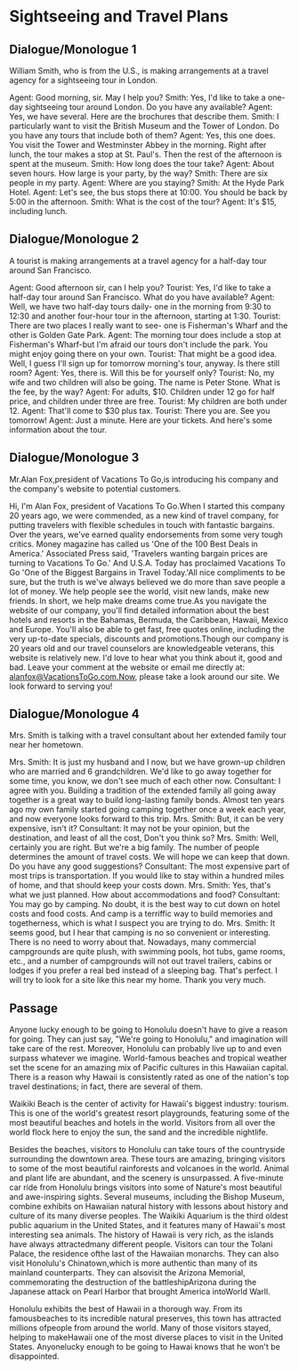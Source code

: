 # Sightseeing and Travel Plans

## Dialogue/Monologue 1

William Smith, who is from the U.S., is making arrangements at a travel agency for a sightseeing tour in London.

Agent: Good morning, sir. May I help you?
Smith: Yes, I'd like to take a one-day sightseeing tour around London. Do you have any available?
Agent: Yes, we have several. Here are the brochures that describe them.
Smith: I particularly want to visit the British Museum and the Tower of London. Do you have any tours that include both of them?
Agent: Yes, this one does. You visit the Tower and Westminster Abbey in the morning. Right after lunch, the tour makes a stop at St. Paul's. Then the rest of the afternoon is spent at the museum.
Smith: How long does the tour take?
Agent: About seven hours. How large is your party, by the way?
Smith: There are six people in my party.
Agent: Where are you staying?
Smith: At the Hyde Park Hotel.
Agent: Let's see, the bus stops there at 10:00. You should be back by 5:00 in the afternoon.
Smith: What is the cost of the tour?
Agent: It's $15, including lunch.

## Dialogue/Monologue 2

A tourist is making arrangements at a travel agency for a half-day tour around San Francisco.

Agent: Good afternoon sir, can I help you?
Tourist: Yes, I'd like to take a half-day tour around San Francisco. What do you have available?
Agent: Well, we have two half-day tours daily- one in the morning from 9:30 to 12:30 and another four-hour tour in the afternoon, starting at 1:30.
Tourist: There are two places I really want to see- one is Fisherman's Wharf and the other is Golden Gate Park.
Agent: The morning tour does include a stop at Fisherman's Wharf-but I'm afraid our tours don't include the park. You might enjoy going there on your own.
Tourist: That might be a good idea. Well, I guess I'll sign up for tomorrow morning's tour, anyway. Is there still room?
Agent: Yes, there is. Will this be for yourself only?
Tourist: No, my wife and two children will also be going. The name is Peter Stone. What is the fee, by the way?
Agent: For adults, $10. Children under 12 go for half price, and children under three are free.
Tourist: My children are both under 12.
Agent: That'll come to $30 plus tax.
Tourist: There you are. See you tomorrow!
Agent: Just a minute. Here are your tickets. And here's some information about the tour.

## Dialogue/Monologue 3

Mr.Alan Fox,president of Vacations To Go,is introducing his company and the company's website to potential customers.

Hi, I'm Alan Fox, president of Vacations To Go.When I started this company 20 years ago, we were commended, as a new kind of travel company, for putting travelers with flexible schedules in touch with fantastic bargains. Over the years, we've earned quality endorsements from some very tough critics. Money magazine has called us 'One of the 100 Best Deals in America.' Associated Press said, 'Travelers wanting bargain prices are turning to Vacations To Go.' And U.S.A. Today has proclaimed Vacations To Go 'One of the Biggest Bargains in Travel Today.'All nice compliments to be sure, but the truth is we've always believed we do more than save people a lot of money. We help people see the world, visit new lands, make new friends. In short, we help make dreams come true.As you navigate the website of our company, you'll find detailed information about the best hotels and resorts in the Bahamas, Bermuda, the Caribbean, Hawaii, Mexico and Europe. You'll also be able to get fast, free quotes online, including the very up-to-date specials, discounts and promotions.Though our company is 20 years old and our travel counselors are knowledgeable veterans, this website is relatively new. I'd love to hear what you think about it, good and bad. Leave your comment at the website or email me directly at: alanfox@VacationsToGo.com.Now, please take a look around our site. We look forward to serving you!

## Dialogue/Monologue 4

Mrs. Smith is talking with a travel consultant about her extended family tour near her hometown.

Mrs. Smith: It is just my husband and I now, but we have grown-up children who are married and 6 grandchildren. We'd like to go away together for some time, you know, we don't see much of each other now.
Consultant: I agree with you. Building a tradition of the extended family all going away together is a great way to build long-lasting family bonds. Almost ten years ago my own family started going camping together once a week each year, and now everyone looks forward to this trip.
Mrs. Smith: But, it can be very expensive, isn't it?
Consultant: It may not be your opinion, but the destination, and least of all the cost, Don't you think so?
Mrs. Smith: Well, certainly you are right. But we're a big family. The number of people determines the amount of travel costs. We will hope we can keep that down. Do you have any good suggestions?
Consultant: The most expensive part of most trips is transportation. If you would like to stay within a hundred miles of home, and that should keep your costs down.
Mrs. Smith: Yes, that's what we just planned. How about accommodations and food?
Consultant: You may go by camping. No doubt, it is the best way to cut down on hotel costs and food costs. And camp is a terriffic way to build memories and togetherness, which is what I suspect you are trying to do.
Mrs. Smith: It seems good, but I hear that camping is no so convenient or interesting. There is no need to worry about that. Nowadays, many commercial campgrounds are quite plush, with swimming pools, hot tubs, game rooms, etc., and a number of campgrounds will not out travel trailers, cabins or lodges if you prefer a real bed instead of a sleeping bag. That's perfect. I will try to look for a site like this near my home. Thank you very much.

## Passage

Anyone lucky enough to be going to Honolulu doesn't have to give a reason for going. They can just say, "We're going to Honolulu," and imagination will take care of the rest. Moreover, Honolulu can probably live up to and even surpass whatever we imagine. World-famous beaches and tropical weather set the scene for an amazing mix of Pacific cultures in this Hawaiian capital. There is a reason why Hawaii is consistently rated as one of the nation's top travel destinations; in fact, there are several of them.

Waikiki Beach is the center of activity for Hawaii's biggest industry: tourism. This is one of the world's greatest resort playgrounds, featuring some of the most beautiful beaches and hotels in the world. Visitors from all over the world flock here to enjoy the sun, the sand and the incredible nightlife.

Besides the beaches, visitors to Honolulu can take tours of the countryside surrounding the downtown area. These tours are amazing, bringing visitors to some of the most beautiful rainforests and volcanoes in the world. Animal and plant life are abundant, and the scenery is unsurpassed. A five-minute car ride from Honolulu brings visitors into some of Nature's most beautiful and awe-inspiring sights. Several museums, including the Bishop Museum, combine exhibits on Hawaiian natural history with lessons about history and culture of its many diverse peoples. The Waikiki Aquarium is the third oldest public aquarium in the United States, and it features many of Hawaii's most interesting sea animals.
The history of Hawaii is very rich, as the islands have always attractedmany different people. Visitors can tour the Tolani Palace, the residence ofthe last of the Hawaiian monarchs. They can also visit Honolulu's Chinatown,which is more authentic than many of its mainland counterparts. They can alsovisit the Arizona Memorial, commemorating the destruction of the battleshipArizona during the Japanese attack on Pearl Harbor that brought America intoWorld Warll.

Honolulu exhibits the best of Hawaii in a thorough way. From its famousbeaches to its incredible natural preserves, this town has attracted millions ofpeople from around the world. Many of those visitors stayed, helping to makeHawaii one of the most diverse places to visit in the United States. Anyonelucky enough to be going to Hawai knows that he won't be disappointed.
